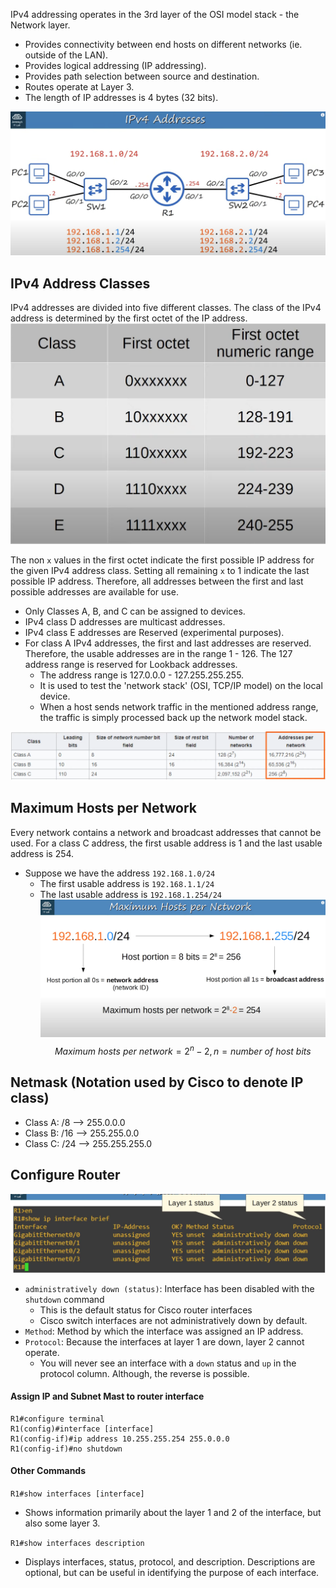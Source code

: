 IPv4 addressing operates in the 3rd layer of the OSI model stack - the Network layer.
* Provides connectivity between end hosts on different networks (ie. outside of the LAN).
* Provides logical addressing (IP addressing).
* Provides path selection between source and destination.
* Routes operate at Layer 3.
* The length of IP addresses is 4 bytes (32 bits).

![sample network with IPv4 addresses](./img/ipv4-addresses.png)

## IPv4 Address Classes
IPv4 addresses are divided into five different classes. The class of the IPv4 address is determined by the first octet of the IP address.
![IPv4 address classes](./img/ipv4-address-classes.png)

The non `x` values in the first octet indicate the first possible IP address for the given IPv4 address class. Setting all remaining `x` to 1 indicate the last possible IP address. Therefore, all addresses between the first and last possible addresses are available for use.

* Only Classes A, B, and C can be assigned to devices.
* IPv4 class D addresses are multicast addresses.
* IPv4 class E addresses are Reserved (experimental purposes).
* For class A IPv4 addresses,  the first and last addresses are reserved. Therefore, the usable addresses are in the range 1 - 126. The 127 address range is reserved for Lookback addresses.
	* The address range is 127.0.0.0 - 127.255.255.255.
	* It is used to test the 'network stack' (OSI, TCP/IP model) on the local device.
	* When a host sends network traffic in the mentioned address range, the traffic is simply processed back up the network model stack.

![IPv4 address classes details](./img/ipv4-address-classes-details.png)

## Maximum Hosts per Network
Every network contains a network and broadcast addresses that cannot be used. For a class C address, the first usable address is 1 and the last usable address is 254.
* Suppose we have the address `192.168.1.0/24`
	* The first usable address is `192.168.1.1/24`
	* The last usable address is `192.168.1.254/24`
![IPv4 address classes details](./img/maximum-hosts-per-network.png)
$$
Maximum\ hosts\ per\ network = 2^n - 2, n = number\ of\ host\ bits
$$

## Netmask (Notation used by Cisco to denote IP class)
* Class A: /8  --> 255.0.0.0
* Class B: /16 --> 255.255.0.0
* Class C: /24 --> 255.255.255.0

## Configure Router
![fouter configuration](./img/router-interface-brief.png)

* `administratively down (status)`: Interface has been disabled with the `shutdown` command
	* This is the default  status for Cisco router interfaces
	* Cisco switch interfaces are not administratively down by default.
* `Method`: Method by which the interface was assigned an IP address. 
* `Protocol`: Because the interfaces at layer 1 are down, layer 2 cannot operate.
	* You will never see an interface with a `down` status and `up` in the protocol column. Although, the reverse is possible.

#### Assign IP and Subnet Mast to router interface
```
R1#configure terminal
R1(config)#interface [interface]
R1(config-if)#ip address 10.255.255.254 255.0.0.0
R1(config-if)#no shutdown
```

#### Other Commands
`R1#show interfaces [interface]`
* Shows information primarily about the layer 1 and 2 of the interface, but also some layer 3.

`R1#show interfaces description`
* Displays interfaces, status, protocol, and description. Descriptions are optional, but can be useful in identifying the purpose of each interface.